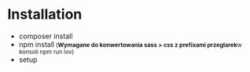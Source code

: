 <h1>Installation</h1>
<ul>
<li>composer install</li>
<li>npm install<small> (<b>Wymagane do konwertowania sass > css z prefixami przeglarek</b>w konsoli npm run lov)</small></li>
<li>setup</li>
</ul>
